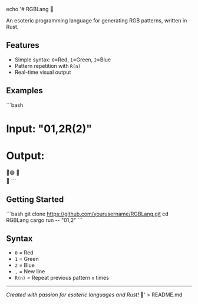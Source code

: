 echo '# RGBLang 🎨

An esoteric programming language for generating RGB patterns, written in Rust.

## Features
- Simple syntax: `0`=Red, `1`=Green, `2`=Blue
- Pattern repetition with `R(n)`
- Real-time visual output

## Examples
\`\`\`bash
# Input: "01,2R(2)"
# Output:
🔴🟢
🔵  
🔵
\`\`\`

## Getting Started
\`\`\`bash
git clone https://github.com/yourusername/RGBLang.git
cd RGBLang
cargo run -- "01,2"
\`\`\`

## Syntax
- `0` = Red
- `1` = Green  
- `2` = Blue
- `,` = New line
- `R(n)` = Repeat previous pattern `n` times

---

*Created with passion for esoteric languages and Rust!* 🦀' > README.md